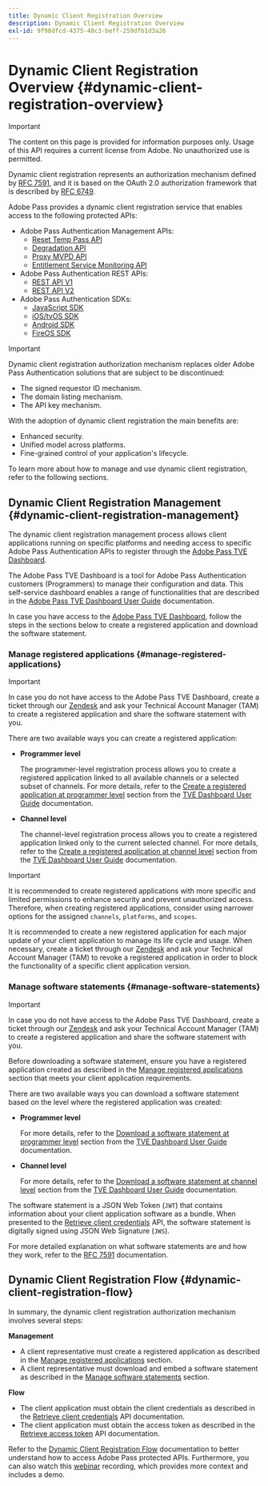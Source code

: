 ```yaml
---
title: Dynamic Client Registration Overview
description: Dynamic Client Registration Overview
exl-id: 9f98dfcd-4375-48c3-beff-259dfb1d3a26
---
```

# Dynamic Client Registration Overview {#dynamic-client-registration-overview}

>[!IMPORTANT]
>
> The content on this page is provided for information purposes only. Usage of this API requires a current license from Adobe. No unauthorized use is permitted.

Dynamic client registration represents an authorization mechanism defined by [RFC 7591](https://datatracker.ietf.org/doc/html/rfc7591), and it is based on the OAuth 2.0 authorization framework that is described by [RFC 6749](https://datatracker.ietf.org/doc/html/rfc6749).

Adobe Pass provides a dynamic client registration service that enables access to the following protected APIs:

* Adobe Pass Authentication Management APIs:
  * [Reset Temp Pass API](../reset-temp-pass.md)
  * [Degradation API](../degradation-api-overview.md)
  * [Proxy MVPD API](../proxy-mvpd-webserv.md)
  * [Entitlement Service Monitoring API](../entitlement-service-monitoring-api.md)
* Adobe Pass Authentication REST APIs:
  * [REST API V1](../rest-api-reference.md)
  * [REST API V2](../rest-api-v2/apis/rest-api-v2-apis-overview.md)
* Adobe Pass Authentication SDKs:
  * [JavaScript SDK](../javascript-sdk-api-reference.md)
  * [iOS/tvOS SDK](../iostvos-sdk-api-reference.md)
  * [Android SDK](../android-sdk-api-reference.md)
  * [FireOS SDK](../amazon-fireos-native-client-api-reference.md)

>[!IMPORTANT]
>
> Dynamic client registration authorization mechanism replaces older Adobe Pass Authentication solutions that are subject to be discontinued:
>
> * The signed requestor ID mechanism.
> * The domain listing mechanism.
> * The API key mechanism.

With the adoption of dynamic client registration the main benefits are:

* Enhanced security.
* Unified model across platforms.
* Fine-grained control of your application's lifecycle.

To learn more about how to manage and use dynamic client registration, refer to the following sections.

## Dynamic Client Registration Management {#dynamic-client-registration-management}

The dynamic client registration management process allows client applications running on specific platforms and needing access to specific Adobe Pass Authentication APIs to register through the [Adobe Pass TVE Dashboard](https://console.auth.adobe.com/).

The Adobe Pass TVE Dashboard is a tool for Adobe Pass Authentication customers (Programmers) to manage their configuration and data. This self-service dashboard enables a range of functionalities that are described in the [Adobe Pass TVE Dashboard User Guide](../tve-dashboard/old-tve-dashboard/tve-dashboard-user-guide.md) documentation.

In case you have access to the [Adobe Pass TVE Dashboard](https://console.auth.adobe.com/), follow the steps in the sections below to create a registered application and download the software statement.

### Manage registered applications {#manage-registered-applications}

>[!IMPORTANT]
>
> In case you do not have access to the Adobe Pass TVE Dashboard, create a ticket through our [Zendesk](https://adobeprimetime.zendesk.com) and ask your Technical Account Manager (TAM) to create a registered application and share the software statement with you.

There are two available ways you can create a registered application:

* **Programmer level**

  The programmer-level registration process allows you to create a registered application linked to all available channels or a selected subset of channels. For more details, refer to the [Create a registered application at programmer level](../tve-dashboard/old-tve-dashboard/tve-dashboard-user-guide.md#create-registered-application-programmer-level) section from the [TVE Dashboard User Guide](../tve-dashboard/old-tve-dashboard/tve-dashboard-user-guide.md) documentation.


* **Channel level**

  The channel-level registration process allows you to create a registered application linked only to the current selected channel. For more details, refer to the [Create a registered application at channel level](../tve-dashboard/old-tve-dashboard/tve-dashboard-user-guide.md#create-registered-application-channel-level) section from the [TVE Dashboard User Guide](../tve-dashboard/old-tve-dashboard/tve-dashboard-user-guide.md) documentation.

>[!IMPORTANT]
>
> It is recommended to create registered applications with more specific and limited permissions to enhance security and prevent unauthorized access. Therefore, when creating registered applications, consider using narrower options for the assigned `channels`, `platforms`, and `scopes`.
>
> It is recommended to create a new registered application for each major update of your client application to manage its life cycle and usage. When necessary, create a ticket through our [Zendesk](https://adobeprimetime.zendesk.com) and ask your Technical Account Manager (TAM) to revoke a registered application in order to block the functionality of a specific client application version.

### Manage software statements {#manage-software-statements}

>[!IMPORTANT]
>
> In case you do not have access to the Adobe Pass TVE Dashboard, create a ticket through our [Zendesk](https://adobeprimetime.zendesk.com) and ask your Technical Account Manager (TAM) to create a registered application and share the software statement with you.

Before downloading a software statement, ensure you have a registered application created as described in the [Manage registered applications](#manage-registered-applications) section that meets your client application requirements.

There are two available ways you can download a software statement based on the level where the registered application was created:

* **Programmer level**

  For more details, refer to the [Download a software statement at programmer level](../tve-dashboard/old-tve-dashboard/tve-dashboard-user-guide.md#download-software-statement-programmer-level) section from the [TVE Dashboard User Guide](../tve-dashboard/old-tve-dashboard/tve-dashboard-user-guide.md) documentation.

* **Channel level**

  For more details, refer to the [Download a software statement at channel level](../tve-dashboard/old-tve-dashboard/tve-dashboard-user-guide.md#download-software-statement-channel-level) section from the [TVE Dashboard User Guide](../tve-dashboard/old-tve-dashboard/tve-dashboard-user-guide.md) documentation.

The software statement is a JSON Web Token (`JWT`) that contains information about your client application software as a bundle. When presented to the [Retrieve client credentials](./apis/dynamic-client-registration-apis-retrieve-client-credentials.md) API, the software statement is digitally signed using JSON Web Signature (`JWS`).

For more detailed explanation on what software statements are and how they work, refer to the [RFC 7591](https://tools.ietf.org/html/rfc7591) documentation.

## Dynamic Client Registration Flow  {#dynamic-client-registration-flow}

In summary, the dynamic client registration authorization mechanism involves several steps:

**Management**

* A client representative must create a registered application as described in the [Manage registered applications](#manage-registered-applications) section.
* A client representative must download and embed a software statement as described in the [Manage software statements](#manage-software-statements) section.

**Flow**

* The client application must obtain the client credentials as described in the [Retrieve client credentials](./apis/dynamic-client-registration-apis-retrieve-client-credentials.md) API documentation.
* The client application must obtain the access token as described in the [Retrieve access token](./apis/dynamic-client-registration-apis-retrieve-access-token.md) API documentation.

Refer to the [Dynamic Client Registration Flow](./flows/dynamic-client-registration-flow.md) documentation to better understand how to access Adobe Pass protected APIs. Furthermore, you can also watch this [webinar](https://my.adobeconnect.com/pzkp8ujrigg1/) recording, which provides more context and includes a demo.

